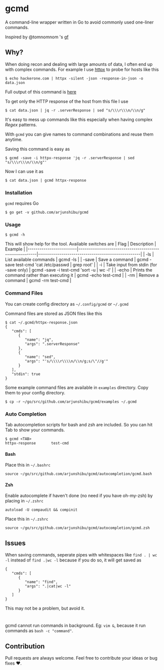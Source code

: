 # gcmd
A command-line wrapper written in Go to avoid commonly used one-liner commands.

Inspired by @tomnomnom 's [gf](https://github.com/tomnomnom/gf)

## Why?
When doing recon and dealing with large amounts of data, I often end up with complex commands.
For example I use [httpx](https://github.com/projectdiscovery/httpx) to probe for hosts like this
```
$ echo hackerone.com | httpx -silent -json -response-in-json -o data.json
```
Full output of this command is [here](https://raw.githubusercontent.com/arjunshibu/gcmd/master/data.json)

To get only the HTTP response of the host from this file I use
```
$ cat data.json | jq -r .serverResponse | sed "s/\\\r\\\n/\\n/g"
```
It's easy to mess up commands like this especially when having complex *Regex* patterns.

With `gcmd` you can give names to command combinations and reuse them anytime.

Saving this command is easy as
```
$ gcmd -save -i httpx-response 'jq -r .serverResponse | sed "s/\\\r\\\n/\\n/g"'
```
Now I can use it as
```
$ cat data.json | gcmd httpx-response
```

### Installation
`gcmd` requires Go
```
$ go get -v github.com/arjunshibu/gcmd
```

### Usage
```
$ gcmd -h
```
This will show help for the tool.
Available switches are
| Flag                    | Description                                             | Example                                            |
|-------------------------|---------------------------------------------------------|----------------------------------------------------|
| -ls                     | List available commands                                 | gcmd -ls                                           |
| -save                   | Save a command                                          | gcmd -save test-cmd 'cat /etc/passwd \| grep root' |
| -i                      | Take input from stdin (for -save only)                  | gcmd -save -i test-cmd 'sort -u \| wc -l'          |
| -echo                   | Prints the command rather than executing it             | gcmd -echo test-cmd                                |
| -rm                     | Remove a command                                        | gcmd -rm test-cmd                                  |

### Command Files
You can create config directory as `~/.config/gcmd` or `~/.gcmd`

Command files are stored as JSON files like this
```
$ cat ~/.gcmd/httpx-response.json
{
   "cmds": [
      {
         "name": "jq",
         "args": ".serverResponse"
      },
      {
         "name": "sed",
         "args": "'s/\\\\r\\\\n/\\n/g;s/\"//g'"
      }
   ],
   "stdin": true
}
```

Some example command files are available in `examples` directory. Copy them to your config directory.
```
$ cp -r ~/go/src/github.com/arjunshibu/gcmd/examples ~/.gcmd
```

### Auto Completion
Tab autocompletion scripts for bash and zsh are included. So you can hit Tab to show your commands.
```
$ gcmd <TAB>
httpx-response       test-cmd
```
#### Bash
Place this in `~/.bashrc`
```
source ~/go/src/github.com/arjunshibu/gcmd/autocompletion/gcmd.bash
```
#### Zsh
Enable autocomplete if haven't done (no need if you have oh-my-zsh) by placing in `~/.zshrc`
```
autoload -U compaudit && compinit
```
Place this in `~/.zshrc`
```
source ~/go/src/github.com/arjunshibu/gcmd/autocompletion/gcmd.zsh
```
## Issues

When saving commands, seperate pipes with whitespaces like `find . | wc -l` instead of `find .|wc -l` because if you do so, it will get saved as
```
{
   "cmds": [
      {
         "name": "find",
         "args": ".|cat|wc -l"
      }
   ]
}
```
This may not be a problem, but avoid it.
#
gcmd cannot run commands in background. Eg: `vim &`, because it run commands as `bash -c "command"`.

## Contribution

Pull requests are always welcome. Feel free to contribute your ideas or bug fixes :heart:.
